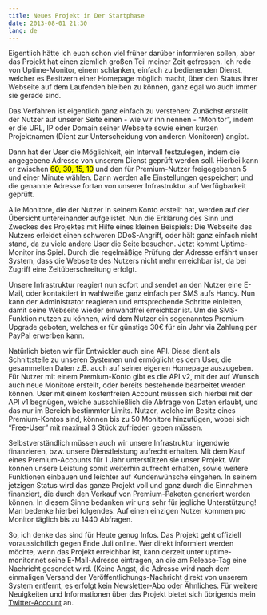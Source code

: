 ```yaml
---
title: Neues Projekt in Der Startphase
date: 2013-08-01 21:30
lang: de
---
```


Eigentlich hätte ich euch schon viel früher darüber informieren sollen, aber das Projekt hat einen ziemlich großen Teil meiner Zeit gefressen. Ich rede von Uptime-Monitor, einem schlanken, einfach zu bedienenden Dienst, welcher es Besitzern einer Homepage möglich macht, über den Status ihrer Webseite auf dem Laufenden bleiben zu können, ganz egal wo auch immer sie gerade sind.

Das Verfahren ist eigentlich ganz einfach zu verstehen: Zunächst erstellt der Nutzer auf unserer Seite einen - wie wir ihn nennen - “Monitor”, indem er die URL, IP oder Domain seiner Webseite sowie einen kurzen Projektnamen (Dient zur Unterscheidung von anderen Monitoren) angibt.

Dann hat der User die Möglichkeit, ein Intervall festzulegen, indem die angegebene Adresse von unserem Dienst geprüft werden soll. Hierbei kann er zwischen <mark>60, 30, 15, 10</mark> und den für Premium-Nutzer freigegebenen 5 und einer Minute wählen. Dann werden alle Einstellungen gespeichert und die genannte Adresse fortan von unserer Infrastruktur auf Verfügbarkeit geprüft.

Alle Monitore, die der Nutzer in seinem Konto erstellt hat, werden auf der Übersicht untereinander aufgelistet. Nun die Erklärung des Sinn und Zweckes des Projektes mit Hilfe eines kleinen Beispiels: Die Webseite des Nutzers erleidet einen schweren DDoS-Angriff, oder hält ganz einfach nicht stand, da zu viele andere User die Seite besuchen. Jetzt kommt Uptime-Monitor ins Spiel. Durch die regelmäßige Prüfung der Adresse erfährt unser System, dass die Webseite des Nutzers nicht mehr erreichbar ist, da bei Zugriff eine Zeitüberschreitung erfolgt.

Unsere Infrastruktur reagiert nun sofort und sendet an den Nutzer eine E-Mail, oder kontaktiert in wahlweiße ganz einfach per SMS aufs Handy. Nun kann der Administrator reagieren und entsprechende Schritte einleiten, damit seine Webseite wieder einwandfrei erreichbar ist. Um die SMS-Funktion nutzen zu können, wird dem Nutzer ein sogenanntes Premium-Upgrade geboten, welches er für günstige 30€ für ein Jahr via Zahlung per PayPal erwerben kann.

Natürlich bieten wir für Entwickler auch eine API. Diese dient als Schnittstelle zu unseren Systemen und ermöglicht es dem User, die gesammelten Daten z.B. auch auf seiner eigenen Homepage auszugeben. Für Nutzer mit einem Premium-Konto gibt es die API v2, mit der auf Wunsch auch neue Monitore erstellt, oder bereits bestehende bearbeitet werden können. User mit einem kostenfreien Account müssen sich hierbei mit der API v1 begnügen, welche ausschließlich die Abfrage von Daten erlaubt, und das nur im Bereich bestimmter Limits. Nutzer, welche im Besitz eines Premium-Kontos sind, können bis zu 50 Monitore hinzufügen, wobei sich “Free-User” mit maximal 3 Stück zufrieden geben müssen.

Selbstverständlich müssen auch wir unsere Infrastruktur irgendwie finanzieren, bzw. unsere Dienstleistung aufrecht erhalten. Mit dem Kauf eines Premium-Accounts für 1 Jahr unterstützen sie unser Projekt. Wir können unsere Leistung somit weiterhin aufrecht erhalten, sowie weitere Funktionen einbauen und leichter auf Kundenwünsche eingehen. In seinem jetzigen Status wird das ganze Projekt voll und ganz durch die Einnahmen finanziert, die durch den Verkauf von Premium-Paketen generiert werden können. In diesem Sinne bedanken wir uns sehr für jegliche Unterstützung! Man bedenke hierbei folgendes: Auf einen einzigen Nutzer kommen pro Monitor täglich bis zu 1440 Abfragen.

So, ich denke das sind für Heute genug Infos. Das Projekt geht offiziell voraussichtlich gegen Ende Juli online. Wer direkt informiert werden möchte, wenn das Projekt erreichbar ist, kann derzeit unter uptime-monitor.net seine E-Mail-Adresse eintragen, an die am Release-Tag eine Nachricht gesendet wird. (Keine Angst, die Adresse wird nach dem einmaligen Versand der Veröffentlichungs-Nachricht direkt von unserem System entfernt, es erfolgt kein Newsletter-Abo oder Ähnliches. Für weitere Neuigkeiten und Informationen über das Projekt bietet sich übrigends mein [Twitter-Account][1] an.

[1]: https://twitter.com/lmprht
